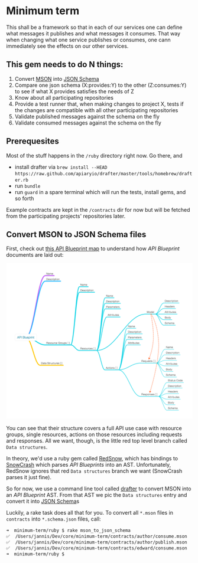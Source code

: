 # Minimum term

This shall be a framework so that in each of our services one can define what messages it publishes and what messages it consumes. That way when changing what one service publishes or consumes, one cann immediately see the effects on our other services.

## This gem needs to do N things:

1. Convert [MSON](https://github.com/apiaryio/mson) into [JSON
   Schema](http://json-schema.org/)
2. Compare one json schema (X:provides:Y) to the other (Z:consumes:Y) to see if what X provides satisfies the needs of Z
3. Know about all participating repositories
4. Provide a test runner that, when making changes to project X, tests if the changes are compatible with all other participating repositories
5. Validate published messages against the schema on the fly
6. Validate consumed messages against the schema on the fly

## Prerequesites

Most of the stuff happens in the `/ruby` directory right now.
Go there, and

  - install drafter via `brew install --HEAD
    https://raw.github.com/apiaryio/drafter/master/tools/homebrew/drafter.rb`
  - run `bundle`
  - run `guard` in a spare terminal which will run the tests,
    install gems, and so forth


Example contracts are kept in the `/contracts` dir for now but will be fetched from the participating projects' repositories later.

## Convert MSON to JSON Schema files

First, check out [this API Blueprint map](https://github.com/apiaryio/api-blueprint/wiki/API-Blueprint-Map) to understand how _API Blueprint_ documents are laid out:

![API Blueprint map](https://raw.githubusercontent.com/apiaryio/api-blueprint/master/assets/map.png)

You can see that their structure covers a full API use case with resource groups, single resources, actions on those resources including requests and responses. All we want, though, is the little red top level branch called `Data structures`.

In theory, we'd use a ruby gem called [RedSnow](https://github.com/apiaryio/redsnow), which has bindings to [SnowCrash](https://github.com/apiaryio/snowcrash) which parses _API Blueprints_ into an AST. Unfortunately, RedSnow ignores that red `Data structures` branch we want (SnowCrash parses it just fine).

So for now, we use a command line tool called [drafter](https://github.com/apiaryio/drafter) to convert MSON into an _API Blueprint_ AST. From that AST we pic the `Data structures` entry and convert it into [JSON Schema]()s

Luckily, a rake task does all that for you. To convert all `*.mson` files in `contracts` into `*.schema.json` files, call:

```shell
➜  minimum-term/ruby $ rake mson_to_json_schema
✅  /Users/jannis/Dev/core/minimum-term/contracts/author/consume.mson
✅  /Users/jannis/Dev/core/minimum-term/contracts/author/publish.mson
✅  /Users/jannis/Dev/core/minimum-term/contracts/edward/consume.mson
➜  minimum-term/ruby $
```
